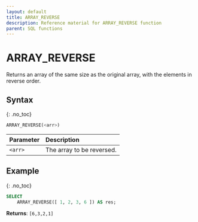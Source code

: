 ```yaml
---
layout: default
title: ARRAY_REVERSE
description: Reference material for ARRAY_REVERSE function
parent: SQL functions
---
```


# ARRAY\_REVERSE

Returns an array of the same size as the original array, with the elements in reverse order.

## Syntax
{: .no_toc}

```sql
ARRAY_REVERSE(<arr>)
```

| Parameter | Description               |
| :--------- | :------------------------- |
| `<arr>`   | The array to be reversed. |

## Example
{: .no_toc}

```sql
SELECT
	ARRAY_REVERSE([ 1, 2, 3, 6 ]) AS res;
```

**Returns**: `[6,3,2,1]`
